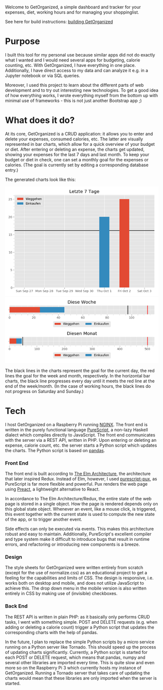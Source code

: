 Welcome to GetOrganized, a simple dashboard and tracker for your expenses, diet, working hours and for managing your shoppinglist.

See here for build instructions: [building GetOrganized](build/README.md)

# Purpose

I built this tool for my personal use because similar apps did not do exactly what I wanted and I would need several apps for budgeting, calorie counting, etc. With GetOrganized, I have everything in one place. Additionally, I have direct access to my data and can analyze it e.g. in a Jupyter notebook or via SQL queries.

Moreover, I used this project to learn about the different parts of web development and to try out interesting new technologies. To get a good idea of how everything works, I wrote everything myself from the bottom up with minimal use of frameworks - this is not just another Bootstrap app ;)

# What does it do?

At its core, GetOrganized is a CRUD application: it allows you to enter and delete your expenses, consumed calories, etc. The latter are visually represented in bar charts, which allow for a quick overview of your budget or diet. After entering or deleting an expense, the charts get updated, showing your expenses for the last 7 days and last month. To keep your budget or diet in check, one can set a monthly goal for the expenses or calories. (The goal is currently set by editing a corresponding database entry.)

The generated charts look like this:

![chart_7_days](chart_7days_example.png)
![chart_progress](chart_progress_example.png)

The black lines in the charts represent the goal for the current day, the red lines the goal for the week and month, respectively. In the horizontal bar charts, the black line progresses every day until it meets the red line at the end of the week/month. (In the case of working hours, the black lines do not progress on Saturday and Sunday.)

# Tech

I host GetOrganized on a Raspberry Pi running [NGINX](https://www.nginx.com/). The front end is written in the purely functional language [PureScript](https://www.purescript.org/), a non-lazy Haskell dialect which compiles directly to JavaScript. The front end communicates with the server via a REST API, written in PHP. Upon entering or deleting an expense, calorie count, etc. the server starts a Python script which updates the charts. The Python script is based on [pandas](https://pandas.pydata.org/).

### Front End

The front end is built according to [The Elm Architecture](https://guide.elm-lang.org/architecture/), the architecture that later inspired Redux. Instead of Elm, however, I used [purescript-pux](https://github.com/alexmingoia/purescript-pux), as PureScript is far more flexible and powerful. Pux renders the web page using [Preact](https://preactjs.com/), a lightweight alternative to React.

In accordance to The Elm Architecture/Redux, the entire state of the web page is stored in a single object. How the page is rendered depends only on this global state object. Whenever an event, like a mouse click, is triggered, this event together with the current state is used to compute the new state of the app, or to trigger another event.

Side effects can only be executed via events. This makes this architecture robust and easy to maintain. Additionally, PureScript's excellent compiler and type system make it difficult to introduce bugs that result in runtime errors, and refactoring or introducing new components is a breeze.

### Design

The style sheets for GetOrganized were written entirely from scratch (except for the use of normalize.css) as an educational project to get a feeling for the capabilities and limits of CSS. The design is responsive, i.e. works both on desktop and mobile, and does not utilize JavaScript to achieve this. The drop down menu in the mobile version is also written entirely in CSS by making use of (invisible) checkboxes.

### Back End

The REST API is written in plain PHP: as it basically only performs CRUD tasks, I went with something simple. POST and DELETE requests (e.g. when adding or deleting a calorie count) trigger a Python script that updates the corresponding charts with the help of pandas.

In the future, I plan to replace the simple Python scripts by a micro service running on a Python server like Tornado. This should speed up the process of updating charts significantly. Currently, a Python script is started for each POST or DELETE request, which means that pandas, numpy and several other libraries are imported every time. This is quite slow and even more so on the Raspberry Pi 3 which currently hosts my instance of GetOrganized. Running a Tornado server that takes care of updating the charts would mean that these libraries are only imported when the server is started.

